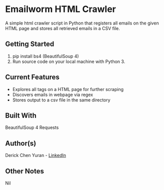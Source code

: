 # Emailworm HTML Crawler
A simple html crawler script in Python that registers all emails on the given HTML page and stores all retrieved emails in a CSV file.

## Getting Started
1. pip install bs4 (BeautifulSoup 4)
2. Run source code on your local machine with Python 3.

## Current Features
 - Explores all <a> tags on a HTML page for further scraping
 - Discovers emails in webpage via regex
 - Stores output to a csv file in the same directory
 
## Built With
BeautifulSoup 4
Requests
 
## Author(s)
 Derick Chen Yuran - [LinkedIn](https://www.linkedin.com/in/derick-chen-a672866b/)

## Other Notes
Nil
